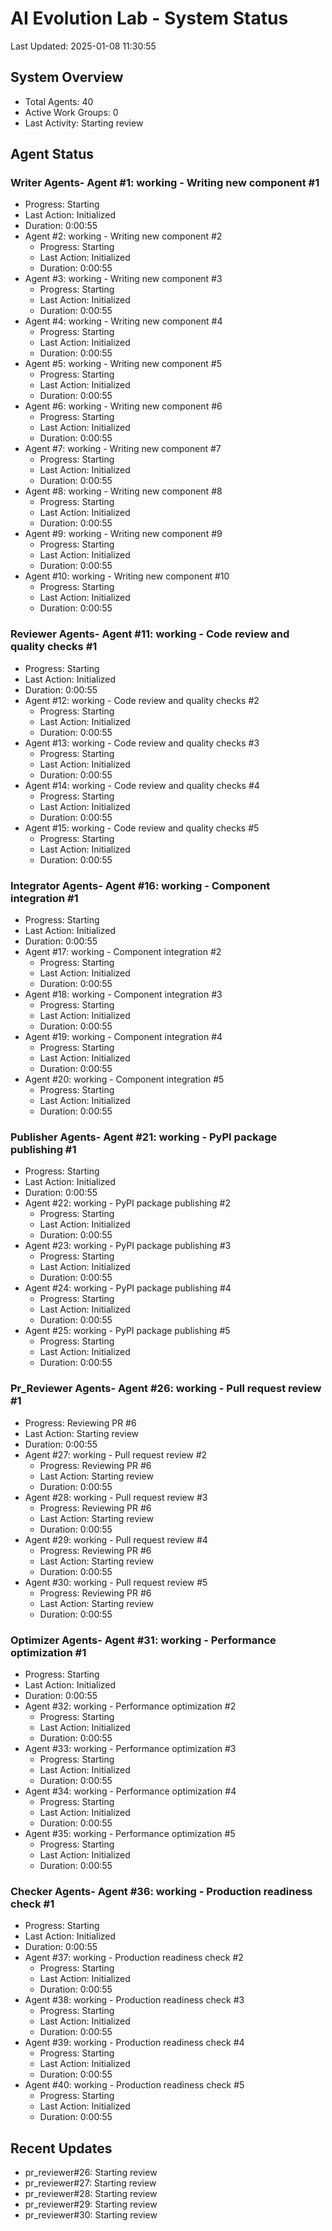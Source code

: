 # AI Evolution Lab - System Status
Last Updated: 2025-01-08 11:30:55

## System Overview
- Total Agents: 40
- Active Work Groups: 0
- Last Activity: Starting review

## Agent Status

### Writer Agents- Agent #1: working - Writing new component #1
  - Progress: Starting
  - Last Action: Initialized
  - Duration: 0:00:55
- Agent #2: working - Writing new component #2
  - Progress: Starting
  - Last Action: Initialized
  - Duration: 0:00:55
- Agent #3: working - Writing new component #3
  - Progress: Starting
  - Last Action: Initialized
  - Duration: 0:00:55
- Agent #4: working - Writing new component #4
  - Progress: Starting
  - Last Action: Initialized
  - Duration: 0:00:55
- Agent #5: working - Writing new component #5
  - Progress: Starting
  - Last Action: Initialized
  - Duration: 0:00:55
- Agent #6: working - Writing new component #6
  - Progress: Starting
  - Last Action: Initialized
  - Duration: 0:00:55
- Agent #7: working - Writing new component #7
  - Progress: Starting
  - Last Action: Initialized
  - Duration: 0:00:55
- Agent #8: working - Writing new component #8
  - Progress: Starting
  - Last Action: Initialized
  - Duration: 0:00:55
- Agent #9: working - Writing new component #9
  - Progress: Starting
  - Last Action: Initialized
  - Duration: 0:00:55
- Agent #10: working - Writing new component #10
  - Progress: Starting
  - Last Action: Initialized
  - Duration: 0:00:55

### Reviewer Agents- Agent #11: working - Code review and quality checks #1
  - Progress: Starting
  - Last Action: Initialized
  - Duration: 0:00:55
- Agent #12: working - Code review and quality checks #2
  - Progress: Starting
  - Last Action: Initialized
  - Duration: 0:00:55
- Agent #13: working - Code review and quality checks #3
  - Progress: Starting
  - Last Action: Initialized
  - Duration: 0:00:55
- Agent #14: working - Code review and quality checks #4
  - Progress: Starting
  - Last Action: Initialized
  - Duration: 0:00:55
- Agent #15: working - Code review and quality checks #5
  - Progress: Starting
  - Last Action: Initialized
  - Duration: 0:00:55

### Integrator Agents- Agent #16: working - Component integration #1
  - Progress: Starting
  - Last Action: Initialized
  - Duration: 0:00:55
- Agent #17: working - Component integration #2
  - Progress: Starting
  - Last Action: Initialized
  - Duration: 0:00:55
- Agent #18: working - Component integration #3
  - Progress: Starting
  - Last Action: Initialized
  - Duration: 0:00:55
- Agent #19: working - Component integration #4
  - Progress: Starting
  - Last Action: Initialized
  - Duration: 0:00:55
- Agent #20: working - Component integration #5
  - Progress: Starting
  - Last Action: Initialized
  - Duration: 0:00:55

### Publisher Agents- Agent #21: working - PyPI package publishing #1
  - Progress: Starting
  - Last Action: Initialized
  - Duration: 0:00:55
- Agent #22: working - PyPI package publishing #2
  - Progress: Starting
  - Last Action: Initialized
  - Duration: 0:00:55
- Agent #23: working - PyPI package publishing #3
  - Progress: Starting
  - Last Action: Initialized
  - Duration: 0:00:55
- Agent #24: working - PyPI package publishing #4
  - Progress: Starting
  - Last Action: Initialized
  - Duration: 0:00:55
- Agent #25: working - PyPI package publishing #5
  - Progress: Starting
  - Last Action: Initialized
  - Duration: 0:00:55

### Pr_Reviewer Agents- Agent #26: working - Pull request review #1
  - Progress: Reviewing PR #6
  - Last Action: Starting review
  - Duration: 0:00:55
- Agent #27: working - Pull request review #2
  - Progress: Reviewing PR #6
  - Last Action: Starting review
  - Duration: 0:00:55
- Agent #28: working - Pull request review #3
  - Progress: Reviewing PR #6
  - Last Action: Starting review
  - Duration: 0:00:55
- Agent #29: working - Pull request review #4
  - Progress: Reviewing PR #6
  - Last Action: Starting review
  - Duration: 0:00:55
- Agent #30: working - Pull request review #5
  - Progress: Reviewing PR #6
  - Last Action: Starting review
  - Duration: 0:00:55

### Optimizer Agents- Agent #31: working - Performance optimization #1
  - Progress: Starting
  - Last Action: Initialized
  - Duration: 0:00:55
- Agent #32: working - Performance optimization #2
  - Progress: Starting
  - Last Action: Initialized
  - Duration: 0:00:55
- Agent #33: working - Performance optimization #3
  - Progress: Starting
  - Last Action: Initialized
  - Duration: 0:00:55
- Agent #34: working - Performance optimization #4
  - Progress: Starting
  - Last Action: Initialized
  - Duration: 0:00:55
- Agent #35: working - Performance optimization #5
  - Progress: Starting
  - Last Action: Initialized
  - Duration: 0:00:55

### Checker Agents- Agent #36: working - Production readiness check #1
  - Progress: Starting
  - Last Action: Initialized
  - Duration: 0:00:55
- Agent #37: working - Production readiness check #2
  - Progress: Starting
  - Last Action: Initialized
  - Duration: 0:00:55
- Agent #38: working - Production readiness check #3
  - Progress: Starting
  - Last Action: Initialized
  - Duration: 0:00:55
- Agent #39: working - Production readiness check #4
  - Progress: Starting
  - Last Action: Initialized
  - Duration: 0:00:55
- Agent #40: working - Production readiness check #5
  - Progress: Starting
  - Last Action: Initialized
  - Duration: 0:00:55


## Recent Updates
- pr_reviewer#26: Starting review
- pr_reviewer#27: Starting review
- pr_reviewer#28: Starting review
- pr_reviewer#29: Starting review
- pr_reviewer#30: Starting review
